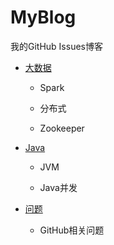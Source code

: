 # MyBlog
我的GitHub Issues博客

- [大数据](https://github.com/HeCCXX/MyBlog/projects/2)

  - Spark
  
  - 分布式
  
  - Zookeeper

- [Java](https://github.com/HeCCXX/MyBlog/projects/1)

  - JVM
  
  - Java并发
  
- [问题](https://github.com/HeCCXX/MyBlog/projects/3)

  - GitHub相关问题
 

